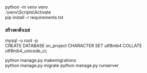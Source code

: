 python -m venv venv  
.\venv\Scripts\Activate  
pip install -r requirements.txt  

### สร้างดาต้าเบส ###

mysql -u root -p  
CREATE DATABASE sn_project CHARACTER SET utf8mb4 COLLATE utf8mb4_unicode_ci;  

python manage.py makemigrations  
python manage.py migrate 
python manage.py runserver  



